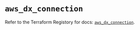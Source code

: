 # `aws_dx_connection`

Refer to the Terraform Registory for docs: [`aws_dx_connection`](https://registry.terraform.io/providers/hashicorp/aws/5.9.0/docs/resources/dx_connection).
